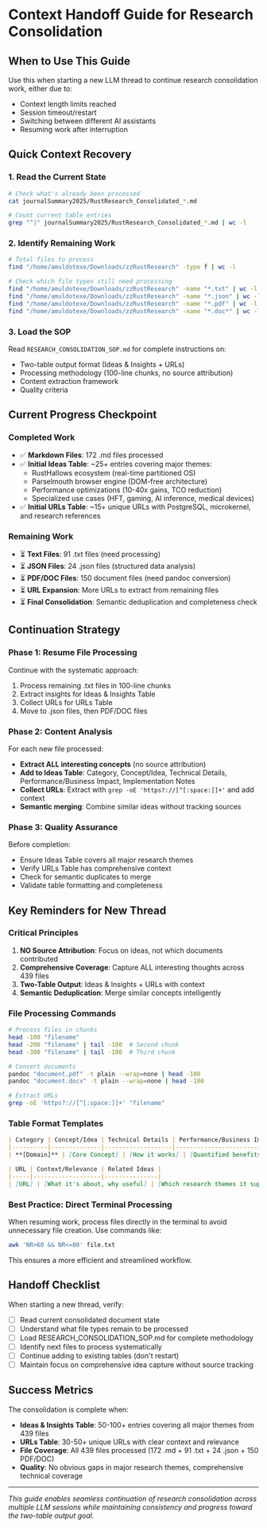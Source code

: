 # Context Handoff Guide for Research Consolidation

## When to Use This Guide
Use this when starting a new LLM thread to continue research consolidation work, either due to:
- Context length limits reached
- Session timeout/restart
- Switching between different AI assistants
- Resuming work after interruption

## Quick Context Recovery

### 1. Read the Current State
```bash
# Check what's already been processed
cat journalSummary2025/RustResearch_Consolidated_*.md

# Count current table entries
grep "^|" journalSummary2025/RustResearch_Consolidated_*.md | wc -l
```

### 2. Identify Remaining Work
```bash
# Total files to process
find "/home/amuldotexe/Downloads/zzRustResearch" -type f | wc -l

# Check which file types still need processing
find "/home/amuldotexe/Downloads/zzRustResearch" -name "*.txt" | wc -l
find "/home/amuldotexe/Downloads/zzRustResearch" -name "*.json" | wc -l  
find "/home/amuldotexe/Downloads/zzRustResearch" -name "*.pdf" | wc -l
find "/home/amuldotexe/Downloads/zzRustResearch" -name "*.doc*" | wc -l
```

### 3. Load the SOP
Read `RESEARCH_CONSOLIDATION_SOP.md` for complete instructions on:
- Two-table output format (Ideas & Insights + URLs)
- Processing methodology (100-line chunks, no source attribution)
- Content extraction framework
- Quality criteria

## Current Progress Checkpoint

### Completed Work
- ✅ **Markdown Files**: 172 .md files processed
- ✅ **Initial Ideas Table**: ~25+ entries covering major themes:
  - RustHallows ecosystem (real-time partitioned OS)
  - Parselmouth browser engine (DOM-free architecture)
  - Performance optimizations (10-40x gains, TCO reduction)
  - Specialized use cases (HFT, gaming, AI inference, medical devices)
- ✅ **Initial URLs Table**: ~15+ unique URLs with PostgreSQL, microkernel, and research references

### Remaining Work
- ⏳ **Text Files**: 91 .txt files (need processing)
- ⏳ **JSON Files**: 24 .json files (structured data analysis)
- ⏳ **PDF/DOC Files**: 150 document files (need pandoc conversion)
- ⏳ **URL Expansion**: More URLs to extract from remaining files
- ⏳ **Final Consolidation**: Semantic deduplication and completeness check

## Continuation Strategy

### Phase 1: Resume File Processing
Continue with the systematic approach:
1. Process remaining .txt files in 100-line chunks
2. Extract insights for Ideas & Insights Table
3. Collect URLs for URLs Table
4. Move to .json files, then PDF/DOC files

### Phase 2: Content Analysis
For each new file processed:
- **Extract ALL interesting concepts** (no source attribution)
- **Add to Ideas Table**: Category, Concept/Idea, Technical Details, Performance/Business Impact, Implementation Notes
- **Collect URLs**: Extract with `grep -oE 'https?://[^[:space:]]+'` and add context
- **Semantic merging**: Combine similar ideas without tracking sources

### Phase 3: Quality Assurance
Before completion:
- Ensure Ideas Table covers all major research themes
- Verify URLs Table has comprehensive context
- Check for semantic duplicates to merge
- Validate table formatting and completeness

## Key Reminders for New Thread

### Critical Principles
1. **NO Source Attribution**: Focus on ideas, not which documents contributed
2. **Comprehensive Coverage**: Capture ALL interesting thoughts across 439 files
3. **Two-Table Output**: Ideas & Insights + URLs with context
4. **Semantic Deduplication**: Merge similar concepts intelligently

### File Processing Commands
```bash
# Process files in chunks
head -100 "filename"
head -200 "filename" | tail -100  # Second chunk
head -300 "filename" | tail -100  # Third chunk

# Convert documents
pandoc "document.pdf" -t plain --wrap=none | head -100
pandoc "document.docx" -t plain --wrap=none | head -100

# Extract URLs
grep -oE 'https?://[^[:space:]]+' "filename"
```

### Table Format Templates
```markdown
| Category | Concept/Idea | Technical Details | Performance/Business Impact | Implementation Notes |
|----------|--------------|-------------------|----------------------------|---------------------|
| **[Domain]** | [Core Concept] | [How it works] | [Quantified benefits] | [Technologies/approaches] |

| URL | Context/Relevance | Related Ideas |
|-----|-------------------|---------------|
| [URL] | [What it's about, why useful] | [Which research themes it supports] |
```

### Best Practice: Direct Terminal Processing

When resuming work, process files directly in the terminal to avoid unnecessary file creation. Use commands like:

```bash
awk 'NR>60 && NR<=80' file.txt
```
This ensures a more efficient and streamlined workflow.

## Handoff Checklist

When starting a new thread, verify:
- [ ] Read current consolidated document state
- [ ] Understand what file types remain to be processed  
- [ ] Load RESEARCH_CONSOLIDATION_SOP.md for complete methodology
- [ ] Identify next files to process systematically
- [ ] Continue adding to existing tables (don't restart)
- [ ] Maintain focus on comprehensive idea capture without source tracking

## Success Metrics

The consolidation is complete when:
- **Ideas & Insights Table**: 50-100+ entries covering all major themes from 439 files
- **URLs Table**: 30-50+ unique URLs with clear context and relevance
- **File Coverage**: All 439 files processed (172 .md + 91 .txt + 24 .json + 150 PDF/DOC)
- **Quality**: No obvious gaps in major research themes, comprehensive technical coverage

---

*This guide enables seamless continuation of research consolidation across multiple LLM sessions while maintaining consistency and progress toward the two-table output goal.*